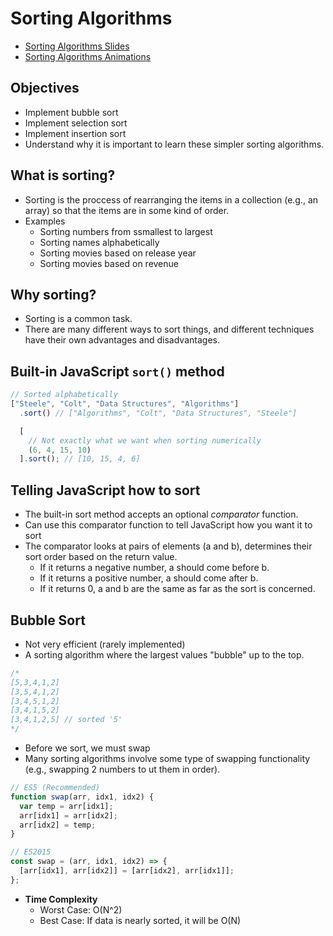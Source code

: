# Sorting Algorithms

- [Sorting Algorithms Slides](https://cs.slides.com/colt_steele/elementary-sorting-algorithms)
- [Sorting Algorithms Animations](https://www.toptal.com/developers/sorting-algorithms)

## Objectives

- Implement bubble sort
- Implement selection sort
- Implement insertion sort
- Understand why it is important to learn these simpler sorting algorithms.

## What is sorting?

- Sorting is the proccess of rearranging the items in a collection (e.g., an array) so that the items are in some kind of order.
- Examples
  - Sorting numbers from ssmallest to largest
  - Sorting names alphabetically
  - Sorting movies based on release year
  - Sorting movies based on revenue

## Why sorting?

- Sorting is a common task.
- There are many different ways to sort things, and different techniques have their own advantages and disadvantages.

## Built-in JavaScript `sort()` method

```js
// Sorted alphabetically
["Steele", "Colt", "Data Structures", "Algorithms"]
  .sort() // ["Algorithms", "Colt", "Data Structures", "Steele"]

  [
    // Not exactly what we want when sorting numerically
    (6, 4, 15, 10)
  ].sort(); // [10, 15, 4, 6]
```

## Telling JavaScript how to sort

- The built-in sort method accepts an optional _comparator_ function.
- Can use this comparator function to tell JavaScript how you want it to sort
- The comparator looks at pairs of elements (a and b), determines their sort order based on the return value.
  - If it returns a negative number, a should come before b.
  - If it returns a positive number, a should come after b.
  - If it returns 0, a and b are the same as far as the sort is concerned.

## Bubble Sort

- Not very efficient (rarely implemented)
- A sorting algorithm where the largest values "bubble" up to the top.

```js
/*
[5,3,4,1,2]
[3,5,4,1,2]
[3,4,5,1,2]
[3,4,1,5,2]
[3,4,1,2,5] // sorted '5'
*/
```

- Before we sort, we must swap
- Many sorting algorithms involve some type of swapping functionality (e.g., swapping 2 numbers to ut them in order).

```js
// ES5 (Recommended)
function swap(arr, idx1, idx2) {
  var temp = arr[idx1];
  arr[idx1] = arr[idx2];
  arr[idx2] = temp;
}

// ES2015
const swap = (arr, idx1, idx2) => {
  [arr[idx1], arr[idx2]] = [arr[idx2], arr[idx1]];
};
```

- **Time Complexity**
    - Worst Case: O(N^2)
    - Best Case: If data is nearly sorted, it will be O(N)




